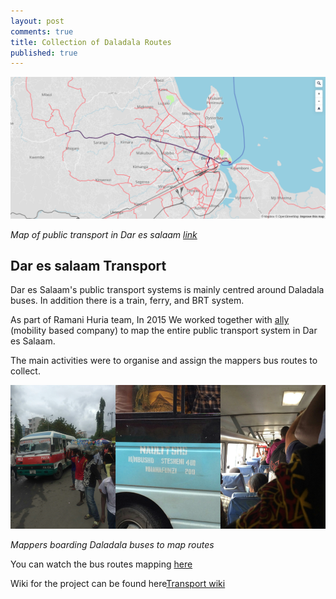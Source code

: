 ```yaml
---
layout: post
comments: true
title: Collection of Daladala Routes 
published: true
---
```




![Dar es salaam transport routes (Bus routes in red)](https://raw.githubusercontent.com/samweli/jekyll-now/master/images/bus_routes.png)

_Map of public transport in Dar es salaam [link](https://api.mapbox.com/styles/v1/samtwesa/cijptupyz002d94kq81o26eww.html?fresh=true&title=true&access_token=pk.eyJ1Ijoic2FtdHdlc2EiLCJhIjoiZTc1OTQ4ODE0ZmY2MzY0MGYwMDNjOWNlYTYxMjU4NDYifQ.F1zCcOYqpXWd4C9l9xqvEQ#19.3/-6.816097/39.280324/0)_

## Dar es salaam Transport
Dar es Salaam's public transport systems is mainly centred around Daladala buses. In addition there is a train, ferry, and BRT system.

As part of Ramani Huria team, In 2015 We worked together with [ally](https://www.door2door.io) (mobility based company) to map the entire public transport system in Dar es Salaam.

The main activities were to organise and assign the mappers bus routes to collect.


![Mappers](https://raw.githubusercontent.com/samweli/jekyll-now/master/images/daladala_mapping.png)

_Mappers boarding Daladala buses to map routes_

You can watch the bus routes mapping [here](https://demo.door2door.io/DAR-TYC-tracking/index.html)


Wiki for the project can be found here[Transport wiki](https://wiki.openstreetmap.org/wiki/Dar_es_Salaam/Transport)


